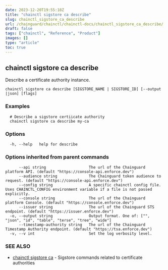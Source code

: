 ```yaml
---
date: 2023-12-20T19:55:18Z
title: "chainctl sigstore ca describe"
slug: chainctl_sigstore_ca_describe
url: /chainguard/chainctl/chainctl-docs/chainctl_sigstore_ca_describe/
draft: false
tags: ["chainctl", "Reference", "Product"]
images: []
type: "article"
toc: true
---
```

## chainctl sigstore ca describe

Describe a certificate authority instance.

```
chainctl sigstore ca describe [SIGSTORE_NAME | SIGSTORE_ID] [--output |json] [flags]
```

### Examples

```
  # Describe a sigstore certiicate authority
  chainctl sigstore ca describe my-ca
```

### Options

```
  -h, --help   help for describe
```

### Options inherited from parent commands

```
      --api string                   The url of the Chainguard platform API. (default "https://console-api.enforce.dev")
      --audience string              The Chainguard token audience to request. (default "https://console-api.enforce.dev")
      --config string                A specific chainctl config file. Uses CHAINCTL_CONFIG environment variable if a file is not passed explicitly.
      --console string               The url of the Chainguard platform Console. (default "https://console.enforce.dev")
      --issuer string                The url of the Chainguard STS endpoint. (default "https://issuer.enforce.dev")
  -o, --output string                Output format. One of: ["", "json", "id", "table", "terse", "tree", "wide"]
      --timestamp-authority string   The url of the Chainguard Timestamp Authority endpoint. (default "https://tsa.enforce.dev")
  -v, --v int                        Set the log verbosity level.
```

### SEE ALSO

* [chainctl sigstore ca](/chainguard/chainctl/chainctl-docs/chainctl_sigstore_ca/)	 - Sigstore commands related to certificate authorities

